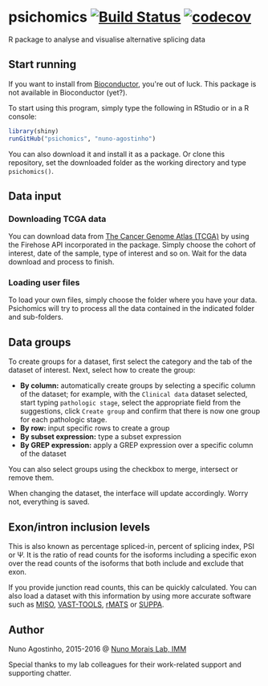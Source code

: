 # psichomics [![Build Status](https://travis-ci.com/nuno-agostinho/psichomics.svg?token=WnQvrH4wCa4UkqjJquSq&branch=master)](https://travis-ci.com/nuno-agostinho/psichomics) [![codecov](https://codecov.io/gh/nuno-agostinho/psichomics/branch/master/graph/badge.svg?token=huZOun5jSD&branch=master)](https://codecov.io/gh/nuno-agostinho/psichomics)
R package to analyse and visualise alternative splicing data

## Start running
If you want to install from [Bioconductor](https://www.bioconductor.org), you're out of luck. This package is not 
available in Bioconductor (yet?).

To start using this program, simply type the following in RStudio or in a R console:
```r
library(shiny)
runGitHub("psichomics", "nuno-agostinho")
```

You can also download it and install it as a package. Or clone this repository, set the downloaded folder as the working
directory and type `psichomics()`.

## Data input
### Downloading TCGA data
You can download data from [The Cancer Genome Atlas (TCGA)](https://tcga-data.nci.nih.gov) by using the Firehose API incorporated in the package. Simply
choose the cohort of interest, date of the sample, type of interest and so on. Wait for the data download and process to
finish.

### Loading user files
To load your own files, simply choose the folder where you have your data. Psichomics will try to process all the data
contained in the indicated folder and sub-folders.

## Data groups
To create groups for a dataset, first select the category and the tab of the dataset of interest. Next, select how to
create the group:

- **By column:** automatically create groups by selecting a specific column of the dataset; for example, with the `Clinical data`
dataset selected, start typing `pathologic stage`, select the appropriate field from the suggestions, click `Create group` and 
confirm that there is now  one group for each pathologic stage.
- **By row:** input specific rows to create a group
- **By subset expression:** type a subset expression
- **By GREP expression:** apply a GREP expression over a specific column of the dataset

You can also select groups using the checkbox to merge, intersect or remove them.

When changing the dataset, the interface will update accordingly. Worry not, everything is saved.

## Exon/intron inclusion levels
This is also known as percentage spliced-in, percent of splicing index, PSI or Ψ. It is the ratio of read counts for
the isoforms including a specific exon over the read counts of the isoforms that both include and exclude that exon.

If you provide junction read counts, this can be quickly calculated. You can also load a dataset with this information by
using more accurate software such as [MISO](http://genes.mit.edu/burgelab/miso), [VAST-TOOLS](https://github.com/vastgroup/vast-tools),
[rMATS](http://rnaseq-mats.sourceforge.net) or [SUPPA](https://bitbucket.org/regulatorygenomicsupf/suppa).

## Author
Nuno Agostinho, 2015-2016 @ <a href="http://imm.medicina.ulisboa.pt/group/compbio/" target="_blank">Nuno Morais Lab, IMM</a>

Special thanks to my lab colleagues for their work-related support and supporting chatter.
